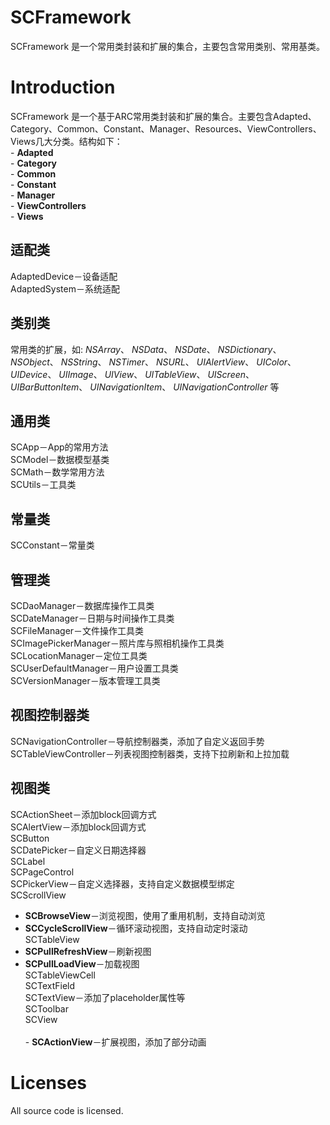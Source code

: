 SCFramework
===========

SCFramework 是一个常用类封装和扩展的集合，主要包含常用类别、常用基类。

Introduction
===========

SCFramework 是一个基于ARC常用类封装和扩展的集合。主要包含Adapted、Category、Common、Constant、Manager、Resources、ViewControllers、Views几大分类。结构如下：
<br/>- **Adapted**
<br/>- **Category**
<br/>- **Common**
<br/>- **Constant**
<br/>- **Manager**
<br/>- **ViewControllers**
<br/>- **Views**

适配类
-------------
AdaptedDevice－设备适配<br/>
AdaptedSystem－系统适配

类别类
-------------
常用类的扩展，如: 
*NSArray*、
*NSData*、
*NSDate*、
*NSDictionary*、
*NSObject*、
*NSString*、
*NSTimer*、
*NSURL*、
*UIAlertView*、
*UIColor*、
*UIDevice*、
*UIImage*、
*UIView*、
*UITableView*、
*UIScreen*、
*UIBarButtonItem*、
*UINavigationItem*、
*UINavigationController* 等

通用类
-------------
SCApp－App的常用方法<br/>
SCModel－数据模型基类<br/>
SCMath－数学常用方法<br/>
SCUtils－工具类

常量类
-------------
SCConstant－常量类

管理类
-------------
SCDaoManager－数据库操作工具类<br/>
SCDateManager－日期与时间操作工具类<br/>
SCFileManager－文件操作工具类<br/>
SCImagePickerManager－照片库与照相机操作工具类<br/>
SCLocationManager－定位工具类<br/>
SCUserDefaultManager－用户设置工具类<br/>
SCVersionManager－版本管理工具类

视图控制器类
-------------
SCNavigationController－导航控制器类，添加了自定义返回手势<br/>
SCTableViewController－列表视图控制器类，支持下拉刷新和上拉加载

视图类
-------------
SCActionSheet－添加block回调方式<br/>
SCAlertView－添加block回调方式<br/>
SCButton<br/>
SCDatePicker－自定义日期选择器<br/>
SCLabel<br/>
SCPageControl<br/>
SCPickerView－自定义选择器，支持自定义数据模型绑定<br/>
SCScrollView<br/>
- **SCBrowseView**－浏览视图，使用了重用机制，支持自动浏览<br/>
- **SCCycleScrollView**－循环滚动视图，支持自动定时滚动<br/>
SCTableView<br/>
- **SCPullRefreshView**－刷新视图<br/>
- **SCPullLoadView**－加载视图<br/>
SCTableViewCell<br/>
SCTextField<br/>
SCTextView－添加了placeholder属性等<br/>
SCToolbar<br/>
SCView<br/>
<br/>- **SCActionView**－扩展视图，添加了部分动画

Licenses
===========

All source code is licensed.
